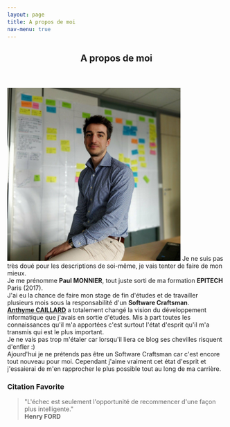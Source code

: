 ```yaml
---
layout: page
title: A propos de moi
nav-menu: true
---
```


<!-- Main -->
<div id="main" class="alt">

<!-- One -->
<section id="one">
	<div class="inner">
		<header class="major">
			<h1>A propos de moi</h1>
		</header>
		<p>
			<span class="image left"><img src="assets/images/picAbout.jpg" alt="Paul MONNIER" height="400" /></span>
			Je ne suis pas très doué pour les descriptions de soi-même, je vais tenter de faire de mon mieux.<br/>
			Je me prénomme <strong>Paul MONNIER</strong>, tout juste sorti de ma formation <strong>EPITECH</strong> Paris (2017).<br/>
			J'ai eu la chance de faire mon stage de fin d'études et de travailler plusieurs mois sous la responsabilité d'un <strong>Software Craftsman</strong>.<br/>
			<strong><a target="_blank" href="https://twitter.com/anthyme?lang=fr">Anthyme CAILLARD</a></strong> a totalement changé la vision du développement informatique que j'avais en sortie d'études.
			Mis à part toutes les connaissances qu'il m'a apportées c'est surtout l'état d'esprit qu'il m'a transmis qui est le plus important. <br/>
			Je ne vais pas trop m'étaler car lorsqu'il liera ce blog ses chevilles risquent d'enfler :)<br/>
			Ajourd'hui je ne prétends pas être un Software Craftsman car c'est encore tout nouveau pour moi. Cependant j'aime vraiment cet état d'esprit et j'essaierai de m'en rapprocher le plus possible tout au long de ma carrière.<br/>
		</p>
		<h3>Citation Favorite</h3>
		<blockquote>"L'échec est seulement l'opportunité de recommencer d'une façon plus intelligente."<br/><strong>Henry FORD</strong></blockquote>
	</div>
</section>

</div>
